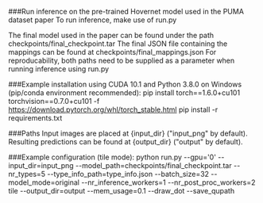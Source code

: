 ###Run inference on the pre-trained Hovernet model used in the PUMA dataset paper
To run inference, make use of run.py

The final model used in the paper can be found under the path checkpoints/final_checkpoint.tar
The final JSON file containing the mappings can be found at checkpoints/final_mappings.json
For reproducability, both paths need to be supplied as a parameter when running inference using run.py

###Example installation using CUDA 10.1 and Python 3.8.0 on Windows (pip/conda environment recommended):
pip install torch==1.6.0+cu101 torchvision==0.7.0+cu101 -f https://download.pytorch.org/whl/torch_stable.html
pip install -r requirements.txt

###Paths
Input images are placed at {input_dir} ("input_png" by default). Resulting predictions can be found at {output_dir} ("output" by default).

###Example configuration (tile mode):
python run.py
--gpu='0'
--input_dir=input_png
--model_path=checkpoints/final_checkpoint.tar
--nr_types=5
--type_info_path=type_info.json
--batch_size=32
--model_mode=original
--nr_inference_workers=1
--nr_post_proc_workers=2
tile
--output_dir=output
--mem_usage=0.1
--draw_dot
--save_qupath


